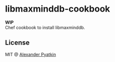 # libmaxminddb-cookbook
**WIP**  
Chef cookbook to install libmaxminddb.

## License
MIT @ [Alexander Pyatkin](https://github.com/aspyatkin)
